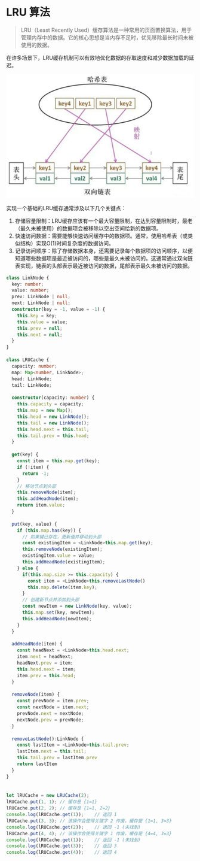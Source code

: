 # LRU 算法

> LRU（Least Recently Used）缓存算法是一种常用的页面置换算法，用于管理内存中的数据。它的核心思想是当内存不足时，优先移除最长时间未被使用的数据。

在许多场景下，LRU缓存机制可以有效地优化数据的存取速度和减少数据加载的延迟。


![alt text](image.png)

实现一个基础的LRU缓存通常涉及以下几个关键点：

1. 存储容量限制：LRU缓存应该有一个最大容量限制，在达到容量限制时，最老（最久未被使用）的数据项会被移除以空出空间给新的数据项。
2. 快速访问数据：需要能够快速访问缓存中的数据项。通常，使用哈希表（或类似结构）实现O(1)时间复杂度的数据访问。
3. 记录访问顺序：除了存储数据本身，还需要记录每个数据项的访问顺序，以便知道哪些数据项是最近被访问的，哪些是最久未被访问的。这通常通过双向链表实现，链表的头部表示最近被访问的数据，尾部表示最久未被访问的数据。




```ts
class LinkNode {
  key: number;
  value: number;
  prev: LinkNode | null;
  next: LinkNode | null;
  constructor(key = -1, value = -1) {
    this.key = key;
    this.value = value;
    this.prev = null;
    this.next = null;
  }
}

class LRUCache {
  capacity: number;
  map: Map<number, LinkNode>;
  head: LinkNode;
  tail: LinkNode;

  constructor(capacity: number) {
    this.capacity = capacity;
    this.map = new Map();
    this.head = new LinkNode();
    this.tail = new LinkNode();
    this.head.next = this.tail;
    this.tail.prev = this.head;
  }

  get(key) {
    const item = this.map.get(key);
    if (!item) {
      return -1;
    }
    // 移动节点到头部
    this.removeNode(item);
    this.addHeadNode(item);
    return item.value;
  }

  put(key, value) {
    if (this.map.has(key)) {
      // 如果键已存在，更新值并移动到头部
      const existingItem = <LinkNode>this.map.get(key);
      this.removeNode(existingItem);
      existingItem.value = value;
      this.addHeadNode(existingItem);
    } else {
      if(this.map.size >= this.capacity) {
        const item = <LinkNode>this.removeLastNode()
        this.map.delete(item.key);
      }
      // 创建新节点并添加到头部
      const newItem = new LinkNode(key, value);
      this.map.set(key, newItem);
      this.addHeadNode(newItem);
    }
  }

  addHeadNode(item) {
    const headNext = <LinkNode>this.head.next;
    item.next = headNext;
    headNext.prev = item;
    this.head.next = item;
    item.prev = this.head;
  }

  removeNode(item) {
    const prevNode = item.prev;
    const nextNode = item.next;
    prevNode.next = nextNode;
    nextNode.prev = prevNode;
  }

  removeLastNode():LinkNode {
    const lastItem = <LinkNode>this.tail.prev;
    lastItem.next = this.tail;
    this.tail.prev = lastItem.prev
    return lastItem
  }
}


let lRUCache = new LRUCache(2);
lRUCache.put(1, 1); // 缓存是 {1=1}
lRUCache.put(2, 2); // 缓存是 {1=1, 2=2}
console.log(lRUCache.get(1));    // 返回 1
lRUCache.put(3, 3); // 该操作会使得关键字 2 作废，缓存是 {1=1, 3=3}
console.log(lRUCache.get(2));    // 返回 -1 (未找到)
lRUCache.put(4, 4); // 该操作会使得关键字 1 作废，缓存是 {4=4, 3=3}
console.log(lRUCache.get(1));    // 返回 -1 (未找到)
console.log(lRUCache.get(3));    // 返回 3
console.log(lRUCache.get(4));    // 返回 4
```